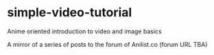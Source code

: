 # simple-video-tutorial
Anime oriented introduction to video and image basics

A mirror of a series of posts to the forum of Anilist.co (forum URL TBA)
